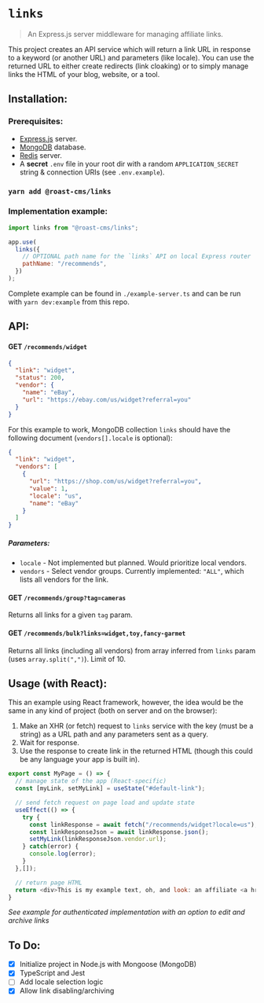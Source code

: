 # `links`

> An Express.js server middleware for managing affiliate links.

This project creates an API service which will return a link URL in response to a keyword (or another URL) and parameters (like locale). You can use the returned URL to either create redirects (link cloaking) or to simply manage links the HTML of your blog, website, or a tool.

## Installation:

### Prerequisites:

- [Express.js](https://arorachakit.hashnode.dev/how-to-start-a-basic-node-and-express-server) server.
- [MongoDB](https://docs.mongodb.com/guides/server/install/) database.
- [Redis](https://www.javaniceday.com/post/install-and-run-redis-locally) server.
- A **secret** `.env` file in your root dir with a random `APPLICATION_SECRET` string & connection URIs (see `.env.example`).

### `yarn add @roast-cms/links`

### Implementation example:

```javascript
import links from "@roast-cms/links";

app.use(
  links({
    // OPTIONAL path name for the `links` API on local Express router
    pathName: "/recommends",
  })
);
```

Complete example can be found in `./example-server.ts` and can be run with `yarn dev:example` from this repo.

## API:

#### GET `/recommends/widget`

```json
{
  "link": "widget",
  "status": 200,
  "vendor": {
    "name": "eBay",
    "url": "https://ebay.com/us/widget?referral=you"
  }
}
```

For this example to work, MongoDB collection `links` should have the following document (`vendors[].locale` is optional):

```json
{
  "link": "widget",
  "vendors": [
    {
      "url": "https://shop.com/us/widget?referral=you",
      "value": 1,
      "locale": "us",
      "name": "eBay"
    }
  ]
}
```

##### Parameters:

- `locale` - Not implemented but planned. Would prioritize local vendors.
- `vendors` - Select vendor groups. Currently implemented: `"ALL"`, which lists all vendors for the link.

#### GET `/recommends/group?tag=cameras`

Returns all links for a given `tag` param.

#### GET `/recommends/bulk?links=widget,toy,fancy-garmet`

Returns all links (including all vendors) from array inferred from `links` param (uses `array.split(",")`). Limit of 10.

## Usage (with React):

This an example using React framework, however, the idea would be the same in any kind of project (both on server and on the browser):

1. Make an XHR (or fetch) request to `links` service with the key (must be a string) as a URL path and any parameters sent as a query.
2. Wait for response.
3. Use the response to create link in the returned HTML (though this could be any language your app is built in).

```javascript
export const MyPage = () => {
  // manage state of the app (React-specific)
  const [myLink, setMyLink] = useState("#default-link");

  // send fetch request on page load and update state
  useEffect(() => {
    try {
      const linkResponse = await fetch("/recommends/widget?locale=us");
      const linkResponseJson = await linkResponse.json();
      setMyLink(linkResponseJson.vendor.url);
    } catch(error) {
      console.log(error);
    }
  },[]);

  // return page HTML
  return <div>This is my example text, oh, and look: an affiliate <a href={myLink}>link</link>!</div>
}
```

_See example for authenticated implementation with an option to edit and archive links_

## To Do:

- [x] Initialize project in Node.js with Mongoose (MongoDB)
- [x] TypeScript and Jest
- [ ] Add locale selection logic
- [x] Allow link disabling/archiving
